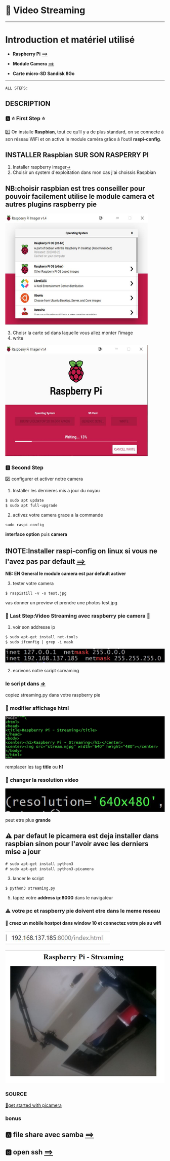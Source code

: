 #  :pushpin: Video Streaming

---
# Introduction et matériel utilisé
* **Raspberry Pi** [==>](https://www.amazon.fr/gp/product/B00Q8MM4PI/ref=as_li_tl?ie=UTF8&camp=1642&creative=6746&creativeASIN=B00Q8MM4PI&linkCode=as2&tag=magdiblog-21&linkId=ILNQLTZCCS5EITBS)

* **Module Camera** [==>](https://www.amazon.fr/gp/product/B00E1GGE40/ref=as_li_tl?ie=UTF8&camp=1642&creative=6746&creativeASIN=B00E1GGE40&linkCode=as2&tag=magdiblog-21&linkId=5AG5Y5WRP3IRFDAU)

* **Carte micro-SD Sandisk 8Go**

 
---
```{r setup, include=FALSE}
ALL STEPS:
```
DESCRIPTION
--------------------------------------------------
### :a: :star: First Step :star:
:one: On installe **Raspbian**, tout ce qu’il y a de plus standard, on se connecte à son réseau WiFi et on active le module caméra grâce à l’outil **raspi-config**.



 ## **INSTALLER Raspbian SUR SON RASPERRY PI**
 1. Installer raspberry imager[->](https://www.raspberrypi.org/software/)
 2. Choisir un system d'exploitation dans mon cas j'ai choissis Raspbian
 ## **NB:choisir raspbian est tres conseiller pour pouvoir facilement utilise le module camera et autres plugins raspberry pie**
 
 <img src="img/raspberry.JPG" height=350 width="450"></img>
 

 3. Choisr la carte sd dans laquelle vous allez monter l'image
 4. write
 
  <img src="img/raspberry Pi image.JPG" height=350 width="450"></img>
 
  
 ### :b: Second Step 
 :two: configurer et activer notre camera
 
 1. Installer les dernieres mis a jour du noyau
 
```{r}
$ sudo apt update
$ sudo apt full-upgrade
```
2. activez votre camera grace a la commande

```{r}
sudo raspi-config

```
**interface option** puis **camera**
## :exclamation:**NOTE:Installer raspi-config on linux si vous ne l'avez pas par default [==>](https://rootsaid.com/raspi-config-install-setup-in-any-raspberry-pi-linux-os/)**


**NB: EN General le module camera est par default activer** 

3. tester votre camera

```{r}
$ raspistill -v -o test.jpg

```
vas donner un preview et prendre une photos test.jpg

### :cinema: Last Step:Video Streaming avec raspberry pie camera :cinema:
1. voir son addresse ip

```
$ sudo apt-get install net-tools
$ sudo ifconfig | grep -i mask
```
![ip address/mask](img/st1.JPG)

2. ecrivons notre script screaming
### le script dans [=>](https://github.com/CollegeBoreal/INF1085-200-20A-01/tree/master/P.Projets/300117178/src)
copiez streaming.py dans votre raspberry pie

### :red_circle: modifier affichage html
![ip address/mask](img/st2.JPG)

remplacer les tag **title** ou **h1**

### :red_circle: changer la resolution video
![ip address/mask](img/st3.JPG)

peut etre plus **grande**

## :warning: par defaut le picamera est deja installer dans raspbian sinon pour l'avoir avec les derniers mise a jour

```
# sudo apt-get install python3
# sudo apt-get install python3-picamera
```

3. lancer le script

```
$ python3 streaming.py

```

5. tapez votre **address ip:8000** dans le navigateur
### :warning: votre pc et raspberry pie doivent etre dans le meme reseau
#### :red_circle: creez un mobile hostpot dans window 10 et connectez votre pie au wifi



![ip address/mask](img/st4.JPG)


![ip address/mask :100:](img/st5.JPG)
 


### SOURCE
[:round_pushpin:get started with picamera](https://projects.raspberrypi.org/en/projects/getting-started-with-picamera/6)

### bonus
## :a: file share avec samba [==>](https://www.etechpath.com/how-to-share-files-between-raspberry-pi-windows-using-shared-folder/#:~:text=%20How%20to%20share%20files%20between%20Raspberry%20Pi,%2Fetc%2Fsamba%2Fsmb.conf%0Api%40raspberrypi%20~%20%24...%204%20Restart%20SAMBA%2C%20More%20)

## :b: open ssh [==>](https://thishosting.rocks/how-to-enable-ssh-on-ubuntu/#:~:text=%20How%20to%20Enable%20SSH%20on%20Ubuntu%20%2820.04%2C,changing%20the%20default%20port%20%28recommended%20for...%20More%20)





